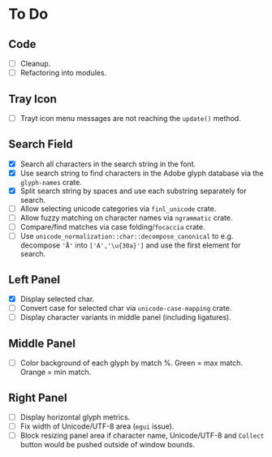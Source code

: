 # To Do

## Code

* [ ] Cleanup.
* [ ] Refactoring into modules.

## Tray Icon

* [ ] Trayt icon menu messages are not reaching the `update()` method.

## Search Field

* [x] Search all characters in the search string in the font.
* [x] Use search string to find characters in the Adobe glyph database
      via the `glyph-names` crate.
* [x] Split search string by spaces and use each substring separately
      for search.
* [ ] Allow selecting unicode categories via `finl_unicode` crate.
* [ ] Allow fuzzy matching on character names via `ngrammatic` crate.
* [ ] Compare/find matches via case folding/`focaccia` crate.
* [ ] Use `unicode_normalization::char::decompose_canonical` to e.g.
      decompose `'Å'` into `['A','\u{30a}']` and use the first element
      for search.

## Left Panel

* [x] Display selected char.
* [ ] Convert case for selected char via `unicode-case-mapping` crate.
* [ ] Display character variants in middle panel (including ligatures).

## Middle Panel

* [ ] Color background of each glyph by match %. Green = max match.
      Orange = min match.

## Right Panel

* [ ] Display horizontal glyph metrics.
* [ ] Fix width of Unicode/UTF-8 area (`egui` issue).
* [ ] Block resizing panel area if character name, Unicode/UTF-8 and
      `Collect` button would be pushed outside of window bounds.
